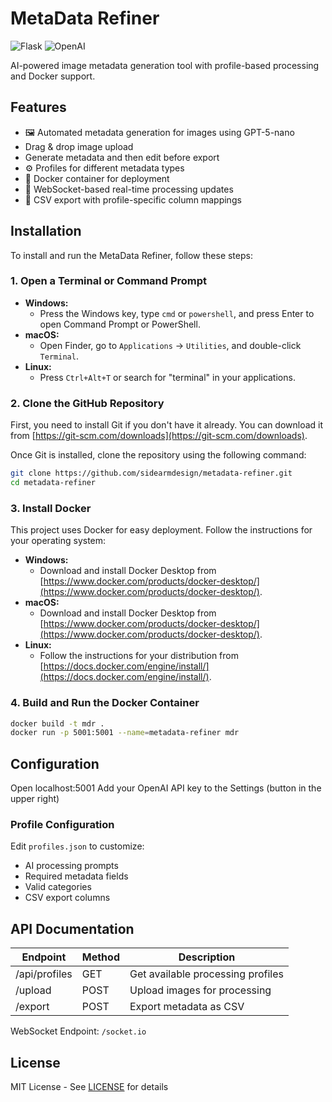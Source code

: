 # MetaData Refiner

![Flask](https://img.shields.io/badge/Flask-2.3.2-blue)
![OpenAI](https://img.shields.io/badge/OpenAI_API-1.0-green)

AI-powered image metadata generation tool with profile-based processing and Docker support.

## Features
- 🖼️ Automated metadata generation for images using GPT-5-nano
- Drag & drop image upload
- Generate metadata and then edit before export
- ⚙️ Profiles for different metadata types
- 🐳 Docker container for deployment
- 🔌 WebSocket-based real-time processing updates
- 📁 CSV export with profile-specific column mappings

## Installation

To install and run the MetaData Refiner, follow these steps:

### 1. Open a Terminal or Command Prompt

*   **Windows:**
    *   Press the Windows key, type `cmd` or `powershell`, and press Enter to open Command Prompt or PowerShell.
*   **macOS:**
    *   Open Finder, go to `Applications` -> `Utilities`, and double-click `Terminal`.
*   **Linux:**
    *   Press `Ctrl+Alt+T` or search for "terminal" in your applications.

### 2. Clone the GitHub Repository

First, you need to install Git if you don't have it already. You can download it from [https://git-scm.com/downloads](https://git-scm.com/downloads).

Once Git is installed, clone the repository using the following command:

```bash
git clone https://github.com/sidearmdesign/metadata-refiner.git
cd metadata-refiner
```

### 3. Install Docker

This project uses Docker for easy deployment. Follow the instructions for your operating system:

*   **Windows:**
    *   Download and install Docker Desktop from [https://www.docker.com/products/docker-desktop/](https://www.docker.com/products/docker-desktop/).
*   **macOS:**
    *   Download and install Docker Desktop from [https://www.docker.com/products/docker-desktop/](https://www.docker.com/products/docker-desktop/).
*   **Linux:**
    *   Follow the instructions for your distribution from [https://docs.docker.com/engine/install/](https://docs.docker.com/engine/install/).

### 4. Build and Run the Docker Container

```bash
docker build -t mdr .
docker run -p 5001:5001 --name=metadata-refiner mdr
```

## Configuration
Open localhost:5001
Add your OpenAI API key to the Settings (button in the upper right)


### Profile Configuration
Edit `profiles.json` to customize:
- AI processing prompts
- Required metadata fields
- Valid categories
- CSV export columns

## API Documentation

| Endpoint       | Method | Description                          |
|----------------|--------|--------------------------------------|
| /api/profiles  | GET    | Get available processing profiles    |
| /upload        | POST   | Upload images for processing         |
| /export        | POST   | Export metadata as CSV               |

WebSocket Endpoint: `/socket.io`

## License
MIT License - See [LICENSE](LICENSE) for details
